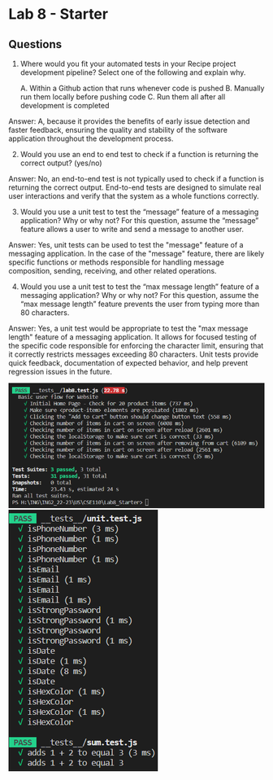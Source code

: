 # Lab 8 - Starter


## Questions

1. Where would you fit your automated tests in your Recipe project development pipeline? Select one of the following and explain why.

    A. Within a Github action that runs whenever code is pushed 
    B. Manually run them locally before pushing code
    C. Run them all after all development is completed

Answer: A, because it provides the benefits of early issue detection and faster feedback, ensuring the quality and stability of the software application throughout the development process.

2. Would you use an end to end test to check if a function is returning the correct output? (yes/no)

Answer: No, an end-to-end test is not typically used to check if a function is returning the correct output. End-to-end tests are designed to simulate real user interactions and verify that the system as a whole functions correctly.


3. Would you use a unit test to test the “message” feature of a messaging application? Why or why not? For this question, assume the “message” feature allows a user to write and send a message to another user.

Answer: Yes, unit tests can be used to test the "message" feature of a messaging application. In the case of the "message" feature, there are likely specific functions or methods responsible for handling message composition, sending, receiving, and other related operations.

4. Would you use a unit test to test the “max message length” feature of a messaging application? Why or why not? For this question, assume the “max message length” feature prevents the user from typing more than 80 characters.

Answer: Yes, a unit test would be appropriate to test the "max message length" feature of a messaging application. It allows for focused testing of the specific code responsible for enforcing the character limit, ensuring that it correctly restricts messages exceeding 80 characters. Unit tests provide quick feedback, documentation of expected behavior, and help prevent regression issues in the future.


![Screen of tests](img.png)
![Screen of tests2](img2.png)
